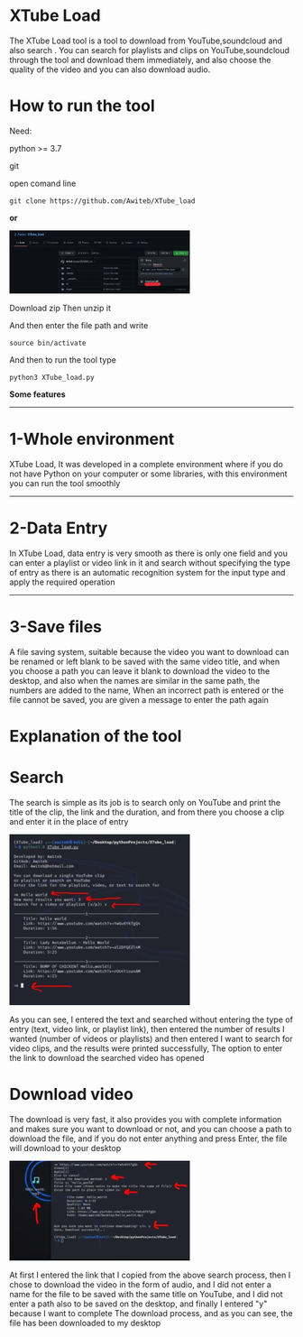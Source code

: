 # XTube Load
The XTube Load tool is a tool to download from YouTube,soundcloud and also search . You can search for playlists and clips on YouTube,soundcloud through the tool and 
download them immediately, and also choose the quality of the video and you can also download audio.


# How to run the tool
Need:
    
python >= 3.7

git

open comand line
    
    git clone https://github.com/Awiteb/XTube_load
**or**

![GetHub clone](./image/github_clone.png)

Download zip Then unzip it

And then enter the file path and write
    
    source bin/activate

And then to run the tool type

    python3 XTube_load.py

**Some features**
______
# 1-Whole environment
XTube Load, It was developed in a complete environment where if you do not have Python on your computer or some libraries, with this 
environment you can run the tool smoothly
_____
# 2-Data Entry
In XTube Load, data entry is very smooth as there is only one field and you can enter a playlist or video link in it and search without specifying the 
type of entry as there is an automatic recognition system for the input type and apply the required operation

_____
# 3-Save files
A file saving system, suitable because the video you want to download can be renamed or left blank to be saved with the same video title, and when you choose a path you can leave it blank to download the video to the desktop, and also when the names are similar in the same path, the numbers are added to the name,
When an incorrect path is entered or the file cannot be saved, you are given a message to enter the path again

# Explanation of the tool
# **Search**
The search is simple as its job is to search only on YouTube and print the title of the clip, 
the link and the duration, and from there you choose a clip and enter it in the place of entry

![Search_img](./image/Search_img.jpeg)

As you can see, I entered the text and searched without entering the type of entry (text, video link, or playlist link), then entered the number of results I wanted (number of videos or playlists) and then entered I want to search for video clips, and the results were printed successfully, The option to enter the link to download the searched video has opened

# **Download video**
The download is very fast, it also provides you with complete information and makes sure you want to download or not, and you can choose a path to download the file, and if you do not enter anything and press Enter, the file will download to your desktop

![Download_img](./image/Download_video_img.jpeg)

At first I entered the link that I copied from the above search process, then I chose to download the video in the form of audio, and I did not enter a name for the file to be saved with the same  title on YouTube, and I did not enter a path also to be saved on the desktop, and finally I entered "y" because I want to complete The download process, and as you can see, the file has been downloaded to my desktop
